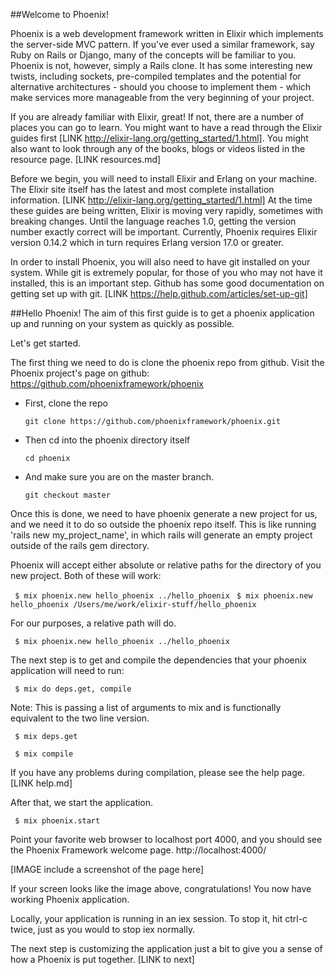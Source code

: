 ##Welcome to Phoenix!

Phoenix is a web development framework written in Elixir which implements the server-side MVC pattern. If you've ever used a similar framework, say Ruby on Rails or Django, many of the concepts will be familiar to you. Phoenix is not, however, simply a Rails clone. It has some interesting new twists, including sockets, pre-compiled templates and the potential for alternative architectures - should you choose to implement them - which make services more manageable from the very beginning of your project.

If you are already familiar with Elixir, great! If not, there are a number of places you can go to learn. You might want to have a read through the Elixir guides first [LINK http://elixir-lang.org/getting_started/1.html]. You might also want to look through any of the books, blogs or videos listed in the resource page. [LINK resources.md]

Before we begin, you will need to install Elixir and Erlang on your machine. The Elixir site itself has the latest and most complete installation information. [LINK http://elixir-lang.org/getting_started/1.html] At the time these guides are being written, Elixir is moving very rapidly, sometimes with breaking changes. Until the language reaches 1.0, getting the version number exactly correct will be important. Currently, Phoenix requires Elixir version 0.14.2 which in turn requires Erlang version 17.0 or greater.

In order to install Phoenix, you will also need to have git installed on your system. While git is extremely popular, for those of you who may not have it installed, this is an important step. Github has some good documentation on getting set up with git. [LINK https://help.github.com/articles/set-up-git]

##Hello Phoenix!
The aim of this first guide is to get a phoenix application up and running on your system as quickly as possible.

Let's get started.

The first thing we need to do is clone the phoenix repo from github. Visit the Phoenix project's page on github: https://github.com/phoenixframework/phoenix

- First, clone the repo

    `git clone https://github.com/phoenixframework/phoenix.git`

- Then cd into the phoenix directory itself

    `cd phoenix`

- And make sure you are on the master branch.

    `git checkout master`

Once this is done, we need to have phoenix generate a new project for us, and we need  it to do so outside the phoenix repo itself. This is like running 'rails new my_project_name', in which rails will generate an empty project outside of the rails gem directory.

Phoenix will accept either absolute or relative paths for the directory of you new project. Both of these will work:

` $ mix phoenix.new hello_phoenix ../hello_phoenix`
` $ mix phoenix.new hello_phoenix /Users/me/work/elixir-stuff/hello_phoenix`

For our purposes, a relative path will do.

` $ mix phoenix.new hello_phoenix ../hello_phoenix`

The next step is to get and compile the dependencies that your phoenix application will need to run:

` $ mix do deps.get, compile`

Note: This is passing a list of arguments to mix and is functionally equivalent to the two line version.

` $ mix deps.get`

` $ mix compile`

If you have any problems during compilation, please see the help page. [LINK help.md]

After that, we start the application.

` $ mix phoenix.start`

Point your favorite web browser to localhost port 4000, and you should see the Phoenix Framework welcome page.
http://localhost:4000/  


[IMAGE include a screenshot of the page here]

If your screen looks like the image above, congratulations! You now have working Phoenix application.

Locally, your application is running in an iex session. To stop it, hit ctrl-c twice, just as you would to stop iex normally.

The next step is customizing the application just a bit to give you a sense of how a Phoenix is put together. [LINK to next]
